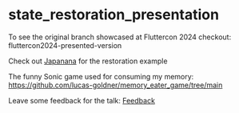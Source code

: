 # state_restoration_presentation

To see the original branch showcased at Fluttercon 2024 checkout: fluttercon2024-presented-version

Check out [Japanana](https://github.com/lucas-goldner/japanana/tree/state-restoration-example) for the restoration example 

The funny Sonic game used for consuming my memory: https://github.com/lucas-goldner/memory_eater_game/tree/main

Leave some feedback for the talk: [Feedback](https://tally.so/r/wQ0MBp)